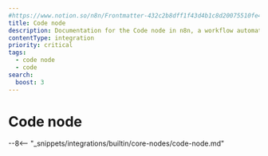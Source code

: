 ```yaml
---
#https://www.notion.so/n8n/Frontmatter-432c2b8dff1f43d4b1c8d20075510fe4
title: Code node
description: Documentation for the Code node in n8n, a workflow automation platform. Includes guidance on usage, and links to examples.
contentType: integration
priority: critical
tags:
  - code node
  - code
search:
  boost: 3
---
```


# Code node

--8<-- "_snippets/integrations/builtin/core-nodes/code-node.md"

